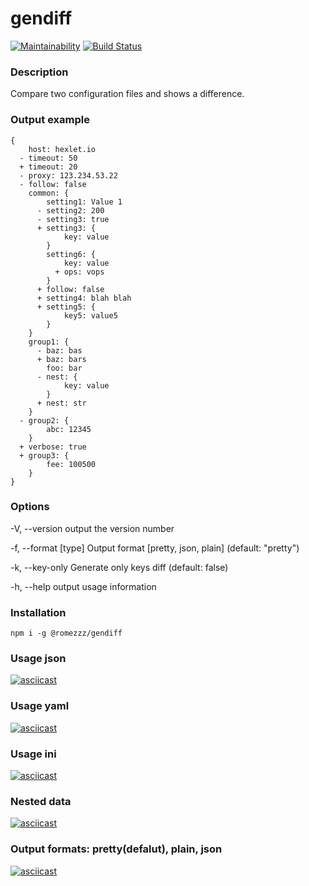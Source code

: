 # gendiff

[![Maintainability](https://api.codeclimate.com/v1/badges/ac54df85707b30fa1219/maintainability)](https://codeclimate.com/github/Romez/backend-project-lvl2/maintainability)
[![Build Status](https://travis-ci.com/Romez/gendiff.svg?branch=master)](https://travis-ci.com/Romez/gendiff)

### Description
Compare two configuration files and shows a difference.

### Output example
```
{
    host: hexlet.io
  - timeout: 50
  + timeout: 20
  - proxy: 123.234.53.22
  - follow: false
    common: {
        setting1: Value 1
      - setting2: 200
      - setting3: true
      + setting3: {
            key: value
        }
        setting6: {
            key: value
          + ops: vops
        }
      + follow: false
      + setting4: blah blah
      + setting5: {
            key5: value5
        }
    }
    group1: {
      - baz: bas
      + baz: bars
        foo: bar
      - nest: {
            key: value
        }
      + nest: str
    }
  - group2: {
        abc: 12345
    }
  + verbose: true
  + group3: {
        fee: 100500
    }
}
```

### Options
  -V, --version        output the version number

  -f, --format [type]  Output format [pretty, json, plain] (default: "pretty")

  -k, --key-only       Generate only keys diff (default: false)

  -h, --help           output usage information

### Installation
`npm i -g @romezzz/gendiff`

### Usage json
[![asciicast](https://asciinema.org/a/264560.svg)](https://asciinema.org/a/264560)

### Usage yaml
[![asciicast](https://asciinema.org/a/265040.svg)](https://asciinema.org/a/265040)

### Usage ini
[![asciicast](https://asciinema.org/a/265054.svg)](https://asciinema.org/a/265054)

### Nested data
[![asciicast](https://asciinema.org/a/266000.svg)](https://asciinema.org/a/266000)

### Output formats: pretty(defalut), plain, json
[![asciicast](https://asciinema.org/a/266347.svg)](https://asciinema.org/a/266347)
